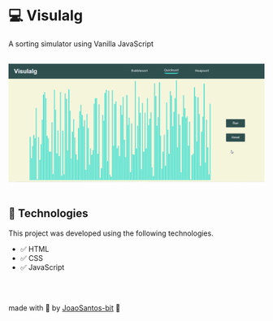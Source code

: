 # :computer: Visulalg
A sorting simulator using Vanilla JavaScript
<br>
<br>
<div align="center">
  <img src="https://github.com/joaoSantos-bit/Visulalg/blob/main/cubomagico_gif.gif" alt="quicksort visualizer introduction gif">
</div>
<br>

## :rocket: Technologies

<p>This project was developed using the following technologies.</p>

* :white_check_mark: HTML
* :white_check_mark: CSS
* :white_check_mark: JavaScript

<br>
<br>

made with :blue_heart: by <a href="https://github.com/joaoSantos-bit">JoaoSantos-bit</a> :wave:
